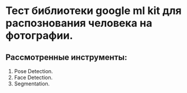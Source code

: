 # Тест библиотеки google ml kit для распознования человека на фотографии.

## Рассмотренные инструменты:
1) Pose Detection.
2) Face Detection.
3) Segmentation.
